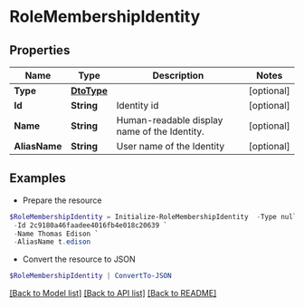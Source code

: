 # RoleMembershipIdentity
## Properties

Name | Type | Description | Notes
------------ | ------------- | ------------- | -------------
**Type** | [**DtoType**](DtoType.md) |  | [optional] 
**Id** | **String** | Identity id | [optional] 
**Name** | **String** | Human-readable display name of the Identity. | [optional] 
**AliasName** | **String** | User name of the Identity | [optional] 

## Examples

- Prepare the resource
```powershell
$RoleMembershipIdentity = Initialize-RoleMembershipIdentity  -Type null `
 -Id 2c9180a46faadee4016fb4e018c20639 `
 -Name Thomas Edison `
 -AliasName t.edison
```

- Convert the resource to JSON
```powershell
$RoleMembershipIdentity | ConvertTo-JSON
```

[[Back to Model list]](../README.md#documentation-for-models) [[Back to API list]](../README.md#documentation-for-api-endpoints) [[Back to README]](../README.md)

